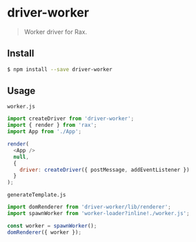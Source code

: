 # driver-worker

> Worker driver for Rax.

## Install

```bash
$ npm install --save driver-worker
```

## Usage

`worker.js`
```js
import createDriver from 'driver-worker';
import { render } from 'rax';
import App from './App';

render(
  <App />
  null,
  {
    driver: createDriver({ postMessage, addEventListener })
  }
);
```

`generateTemplate.js`
```js
import domRenderer from 'driver-worker/lib/renderer';
import spawnWorker from 'worker-loader?inline!./worker.js';

const worker = spawnWorker();
domRenderer({ worker });
```
